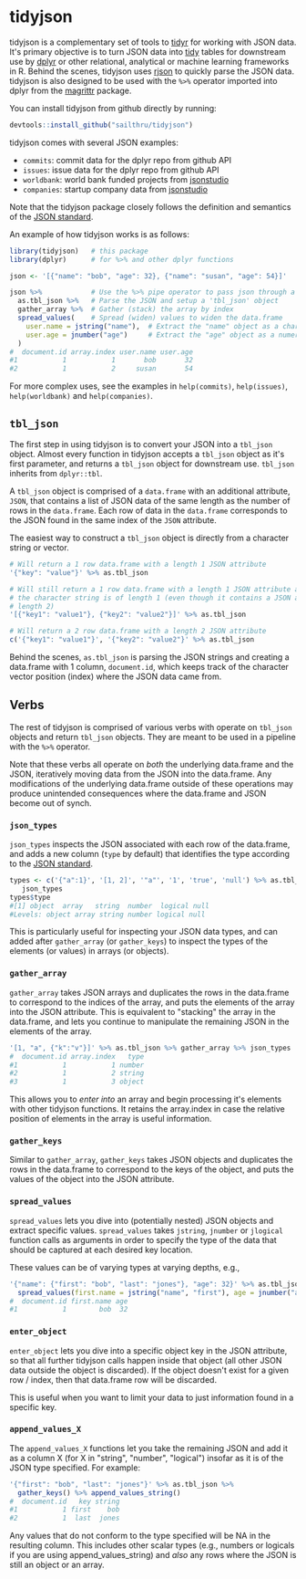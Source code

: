 # tidyjson

tidyjson is a complementary set of tools to [tidyr](https://github.com/hadley/tidyr)
for working with JSON data. It's primary objective is to turn JSON data into 
[tidy](http://vita.had.co.nz/papers/tidy-data.pdf) tables for downstream use by 
[dplyr](http://github.com/hadley/dplyr) or other relational, analytical or 
machine learning frameworks in R. Behind the scenes, tidyjson uses 
[rjson](http://cran.r-project.org/web/packages/rjson/index.html) 
to quickly parse the JSON data. tidyjson is also designed to be used with the 
`%>%` operator imported into dplyr from the 
[magrittr](https://github.com/smbache/magrittr) package. 

You can install tidyjson from github directly by running:

```R
devtools::install_github("sailthru/tidyjson")
```

tidyjson comes with several JSON examples:

* `commits`: commit data for the dplyr repo from github API
* `issues`: issue data for the dplyr repo from github API
* `worldbank`: world bank funded projects from 
[jsonstudio](http://jsonstudio.com/resources/)
* `companies`: startup company data from 
[jsonstudio](http://jsonstudio.com/resources/)

Note that the tidyjson package closely follows the definition and semantics of 
the [JSON standard](http://json.org/).

An example of how tidyjson works is as follows:

```R
library(tidyjson)   # this package
library(dplyr)      # for %>% and other dplyr functions

json <- '[{"name": "bob", "age": 32}, {"name": "susan", "age": 54}]'

json %>%            # Use the %>% pipe operator to pass json through a pipeline 
  as.tbl_json %>%   # Parse the JSON and setup a 'tbl_json' object
  gather_array %>%  # Gather (stack) the array by index
  spread_values(    # Spread (widen) values to widen the data.frame
    user.name = jstring("name"),  # Extract the "name" object as a character column "user.name"
    user.age = jnumber("age")     # Extract the "age" object as a numeric column "user.age"
  )
#  document.id array.index user.name user.age
#1           1           1       bob       32
#2           1           2     susan       54
```

For more complex uses, see the examples in `help(commits)`, `help(issues)`,
`help(worldbank)` and `help(companies)`.

## `tbl_json`

The first step in using tidyjson is to convert your JSON into a `tbl_json` object.
Almost every function in tidyjson accepts a `tbl_json` object as it's first 
parameter, and returns a `tbl_json` object for downstream use. `tbl_json` 
inherits from `dplyr::tbl`.

A `tbl_json` object is comprised of a `data.frame` with an additional attribute,
`JSON`, that contains a list of JSON data of the same length as the number of
rows in the `data.frame`. Each row of data in the `data.frame` corresponds to the
JSON found in the same index of the `JSON` attribute.

The easiest way to construct a `tbl_json` object is directly from a character
string or vector.

```R
# Will return a 1 row data.frame with a length 1 JSON attribute
'{"key": "value"}' %>% as.tbl_json

# Will still return a 1 row data.frame with a length 1 JSON attribute as
# the character string is of length 1 (even though it contains a JSON array of
# length 2)
'[{"key1": "value1"}, {"key2": "value2"}]' %>% as.tbl_json

# Will return a 2 row data.frame with a length 2 JSON attribute
c('{"key1": "value1"}', '{"key2": "value2"}' %>% as.tbl_json
```

Behind the scenes, `as.tbl_json` is parsing the JSON strings and creating a
data.frame with 1 column, `document.id`, which keeps track of the character 
vector position (index) where the JSON data came from.

## Verbs

The rest of tidyjson is comprised of various verbs with operate on `tbl_json`
objects and return `tbl_json` objects. They are meant to be used in a pipeline
with the `%>%` operator.

Note that these verbs all operate on *both* the underlying data.frame and the
JSON, iteratively moving data from the JSON into the data.frame. Any
modifications of the underlying data.frame outside of these operations
may produce unintended consequences where the data.frame and JSON become out of
synch.

### `json_types`

`json_types` inspects the JSON associated with each row of the data.frame, and
adds a new column (`type` by default) that identifies the type according to the
[JSON standard](http://json.org/).

```R
types <- c('{"a":1}', '[1, 2]', '"a"', '1', 'true', 'null') %>% as.tbl_json %>%
   json_types
types$type
#[1] object  array   string  number  logical null
#Levels: object array string number logical null
```

This is particularly useful for inspecting your JSON data types, and can added
after `gather_array` (or `gather_keys`) to inspect the types of the elements
(or values) in arrays (or objects).

### `gather_array`

`gather_array` takes JSON arrays and duplicates the rows in the data.frame to
correspond to the indices of the array, and puts the elements of the array into
the JSON attribute. This is equivalent to "stacking" the array in the
data.frame, and lets you continue to manipulate the remaining JSON in the
elements of the array.

```R
'[1, "a", {"k":"v"}]' %>% as.tbl_json %>% gather_array %>% json_types
#  document.id array.index   type
#1           1           1 number
#2           1           2 string
#3           1           3 object
```

This allows you to *enter into* an array and begin processing it's elements
with other tidyjson functions. It retains the array.index in case the relative
position of elements in the array is useful information.

### `gather_keys`

Similar to `gather_array`, `gather_keys` takes JSON objects and duplicates the
rows in the data.frame to correspond to the keys of the object, and puts the 
values of the object into the JSON attribute.

### `spread_values`

`spread_values` lets you dive into (potentially nested) JSON objects and
extract specific values. `spread_values` takes `jstring`, `jnumber` or 
`jlogical` function calls as arguments in order to specify the type of the
data that should be captured at each desired key location. 

These values can be of varying types at varying depths, e.g.,

```R
'{"name": {"first": "bob", "last": "jones"}, "age": 32}' %>% as.tbl_json %>% 
  spread_values(first.name = jstring("name", "first"), age = jnumber("age"))
#  document.id first.name age
#1           1        bob  32
```

### `enter_object`

`enter_object` lets you dive into a specific object key in the JSON attribute,
so that all further tidyjson calls happen inside that object (all other JSON 
data outside the object is discarded). If the object doesn't exist for a given
row / index, then that data.frame row will be discarded.

This is useful when you want to limit your data to just information found in
a specific key. 

### `append_values_X`

The `append_values_X` functions let you take the remaining JSON and add it as
a column X (for X in "string", "number", "logical") insofar as it is of the
JSON type specified. For example:

```R
'{"first": "bob", "last": "jones"}' %>% as.tbl_json %>% 
  gather_keys() %>% append_values_string()
#  document.id   key string
#1           1 first    bob
#2           1  last  jones
```

Any values that do not conform to the type specified will be NA in the resulting
column. This includes other scalar types (e.g., numbers or logicals if you are
using append_values_string) and *also* any rows where the JSON is still an
object or an array.